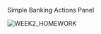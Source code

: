 Simple Banking Actions Panel


![WEEK2_HOMEWORK](https://raw.githubusercontent.com/Simple-Banking-Actions-Panel/blob/fd6ba58f99c83a49db8aea22ea840d48ed9d089f/img/bg.jpg)
